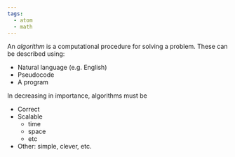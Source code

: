 ```yaml
---
tags:
  - atom
  - math
---
```

An *algorithm* is a computational procedure for solving a problem. These can be described using:
- Natural language (e.g. English)
- Pseudocode
- A program

In decreasing in importance, algorithms must be
- Correct
- Scalable
	- time
	- space
	- etc
- Other: simple, clever, etc.